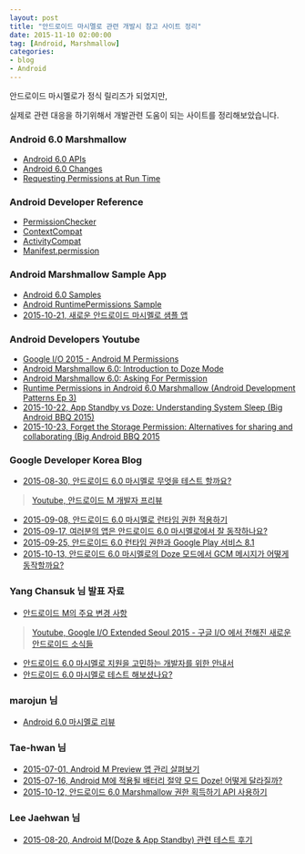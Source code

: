 ```yaml
---
layout: post
title: "안드로이드 마시멜로 관련 개발시 참고 사이트 정리"
date: 2015-11-10 02:00:00
tag: [Android, Marshmallow]
categories:
- blog
- Android
---
```


<!--more-->

안드로이드 마시멜로가 정식 릴리즈가 되었지만,

실제로 관련 대응을 하기위해서 개발관련 도움이 되는 사이트를 정리해보았습니다.

### Android 6.0 Marshmallow
- [Android 6.0 APIs](http://developer.android.com/intl/ko/about/versions/marshmallow/android-6.0.html)
- [Android 6.0 Changes](http://developer.android.com/intl/ko/about/versions/marshmallow/android-6.0-changes.html)
- [Requesting Permissions at Run Time](https://developer.android.com/intl/ko/training/permissions/requesting.html)

### Android Developer Reference
- [PermissionChecker](http://developer.android.com/reference/android/support/v4/content/PermissionChecker.html)
- [ContextCompat](http://developer.android.com/reference/android/support/v4/content/ContextCompat.html)
- [ActivityCompat](http://developer.android.com/reference/android/support/v4/app/ActivityCompat.html)
- [Manifest.permission](http://developer.android.com/reference/android/Manifest.permission.html)

### Android Marshmallow Sample App
- [Android 6.0 Samples](http://developer.android.com/intl/ko/about/versions/marshmallow/samples.html)
- [Android RuntimePermissions Sample](https://github.com/googlesamples/android-RuntimePermissions)
- [2015-10-21, 새로운 안드로이드 마시멜로 샘플 앱](http://googledevkr.blogspot.kr/2015/10/blog-post.html)

### Android Developers Youtube
- [Google I/O 2015 - Android M Permissions](https://youtu.be/f17qe9vZ8RM)
- [Android Marshmallow 6.0: Introduction to Doze Mode](https://youtu.be/N72ksDKrX6c)
- [Android Marshmallow 6.0: Asking For Permission](https://youtu.be/iZqDdvhTZj0)
- [Runtime Permissions in Android 6.0 Marshmallow (Android Development Patterns Ep 3)](https://youtu.be/C8lUdPVSzDk)
- [2015-10-22, App Standby vs Doze: Understanding System Sleep (Big Android BBQ 2015)](https://www.youtube.com/watch?v=Rwshwq_vI1s)
- [2015-10-23, Forget the Storage Permission: Alternatives for sharing and collaborating (Big Android BBQ 2015](https://www.youtube.com/watch?v=C28pvd2plBA) 

### Google Developer Korea Blog
- [2015-08-30, 안드로이드 6.0 마시멜로 무엇을 테스트 할까요?](http://googledevkr.blogspot.kr/2015/08/testyourapponandroid60.html)

> [Youtube, 안드로이드 M 개발자 프리뷰](https://www.youtube.com/watch?v=Tq3u_utuhPE)

- [2015-09-08, 안드로이드 6.0 마시멜로 런타임 권한 적용하기](http://googledevkr.blogspot.kr/2015/09/android60runtimepermission.html)
- [2015-09-17, 여러분의 앱은 안드로이드 6.0 마시멜로에서 잘 동작하나요?](http://googledevkr.blogspot.kr/2015/09/testyourapponandroid60.html)
- [2015-09-25, 안드로이드 6.0 런타임 권한과 Google Play 서비스 8.1](http://googledevkr.blogspot.kr/2015/09/playservice81android60.html)
- [2015-10-13, 안드로이드 6.0 마시멜로의 Doze 모드에서 GCM 메시지가 어떻게 동작할까요?](http://googledevkr.blogspot.kr/2015/10/gcmonandroid-doze.html)

### Yang Chansuk 님 발표 자료
- [안드로이드 M의 주요 변경 사항 ](http://www.slideshare.net/chansukyang/m-50490336)

> [Youtube, Google I/O Extended Seoul 2015 - 구글 I/O 에서 전해진 새로운 안드로이드 소식들 ](https://youtu.be/X8eQn2E6GKw?list=PLF_OUznA3RTQqIf_m2noTbqVl6CLIaEOg)

- [안드로이드 6.0 마시멜로 지원을 고민하는 개발자를 위한 안내서](http://www.slideshare.net/chansukyang/60-53873120)
- [안드로이드 6.0 마시멜로 테스트 해보셨나요?](http://www.slideshare.net/chansukyang/60-52925575)

### marojun 님
- [Android 6.0 마시멜로 리뷰](https://medium.com/marojuns-android/%EC%A2%80-%EB%8D%94-%EC%83%9D%EA%B0%81%ED%95%B4%EB%B3%B8-android-m-%EB%A6%AC%EB%B7%B0-13fbb98c9a87)

### Tae-hwan 님
- [2015-07-01, Android M Preview 앱 관리 살펴보기](http://thdev.net/629)
- [2015-07-16, Android M에 적용될 배터리 절약 모드 Doze! 어떻게 달라질까?](http://thdev.net/632)
- [2015-10-12, 안드로이드 6.0 Marshmallow 권한 획득하기 API 사용하기](http://thdev.net/634)

### Lee Jaehwan 님
- [2015-08-20, Android M(Doze & App Standby) 관련 테스트 후기](http://jhlee8379.cafe24.com/archives/2268)
